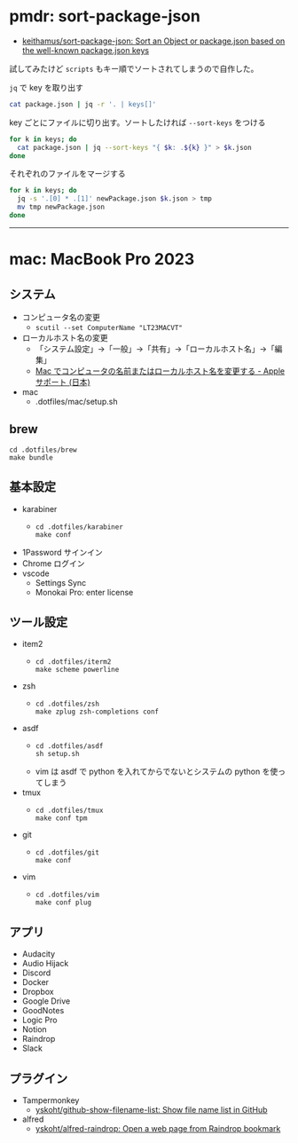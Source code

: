 # pmdr: sort-package-json

- [keithamus/sort\-package\-json: Sort an Object or package\.json based on the well\-known package\.json keys](https://github.com/keithamus/sort-package-json)

試してみたけど `scripts` もキー順でソートされてしまうので自作した。

`jq` で key を取り出す

```sh
cat package.json | jq -r '. | keys[]'
```

key ごとにファイルに切り出す。ソートしたければ `--sort-keys` をつける

```sh
for k in keys; do
  cat package.json | jq --sort-keys "{ $k: .${k} }" > $k.json
done
```

それぞれのファイルをマージする

```sh
for k in keys; do
  jq -s '.[0] * .[1]' newPackage.json $k.json > tmp
  mv tmp newPackage.json
done
```

---

# mac: MacBook Pro 2023

## システム

- コンピュータ名の変更
  - `scutil --set ComputerName "LT23MACVT"`
- ローカルホスト名の変更
  - 「システム設定」->「一般」->「共有」->「ローカルホスト名」->「編集」
  - [Mac でコンピュータの名前またはローカルホスト名を変更する \- Apple サポート \(日本\)](https://support.apple.com/ja-jp/guide/mac-help/mchlp2322/mac)
- mac
  - .dotfiles/mac/setup.sh

## brew

```
cd .dotfiles/brew
make bundle
```

## 基本設定

- karabiner
  - ```
    cd .dotfiles/karabiner
    make conf
    ```
- 1Password サインイン
- Chrome ログイン
- vscode
  - Settings Sync
  - Monokai Pro: enter license

## ツール設定

- item2
  - ```
    cd .dotfiles/iterm2
    make scheme powerline
    ```
- zsh
  - ```
    cd .dotfiles/zsh
    make zplug zsh-completions conf
    ```
- asdf
  - ```
    cd .dotfiles/asdf
    sh setup.sh
    ```
  - vim は asdf で python を入れてからでないとシステムの python を使ってしまう
- tmux
  - ```
    cd .dotfiles/tmux
    make conf tpm
    ```
- git
  - ```
    cd .dotfiles/git
    make conf
    ```
- vim
  - ```
    cd .dotfiles/vim
    make conf plug
    ```

## アプリ

- Audacity
- Audio Hijack
- Discord
- Docker
- Dropbox
- Google Drive
- GoodNotes
- Logic Pro
- Notion
- Raindrop
- Slack

## プラグイン

- Tampermonkey
  - [yskoht/github\-show\-filename\-list: Show file name list in GitHub](https://github.com/yskoht/github-show-filename-list)
- alfred
  - [yskoht/alfred\-raindrop: Open a web page from Raindrop bookmark](https://github.com/yskoht/alfred-raindrop)
